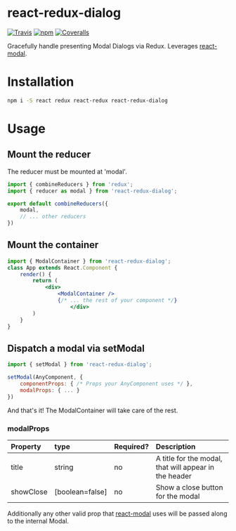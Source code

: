 # react-redux-dialog

[![Travis](https://img.shields.io/travis/ssilve1989/react-redux-dialog.svg)](https://travis-ci.org/ssilve1989/redux-session-manager-middleware)
[![npm](https://img.shields.io/npm/v/react-redux-dialog.svg?style=flat-square)](https://www.npmjs.com/package/redux-session-manager-middleware)
[![Coveralls](https://img.shields.io/coveralls/ssilve1989/react-redux-dialog.svg?style=flat-square)](https://coveralls.io/github/ssilve1989/react-redux-dialog)

Gracefully handle presenting Modal Dialogs via Redux. Leverages [react-modal](https://github.com/reactjs/react-modal).

# Installation
```bash
npm i -S react redux react-redux react-redux-dialog
```

# Usage

## Mount the reducer
The reducer must be mounted at 'modal'.
```javascript
import { combineReducers } from 'redux';
import { reducer as modal } from 'react-redux-dialog';

export default combineReducers({ 
    modal,
    // ... other reducers
})
```

## Mount the container
```jsx harmony
import { ModalContainer } from 'react-redux-dialog';
class App extends React.Component {
	render() {
		return (
			<div>
			    <ModalContainer />
			    {/* ... the rest of your component */}
            		</div>
		)
	}
}
```

## Dispatch a modal via setModal
```javascript
import { setModal } from 'react-redux-dialog';

setModal(AnyComponent, {
    componentProps: { /* Props your AnyComponent uses */ },
    modalProps: { ... }
})
```

And that's it! The ModalContainer will take care of the rest.

### modalProps
| Property | type | Required? | Description |
|:--|:--|:--|:--
title | string | no | A title for the modal, that will appear in the header |
showClose | [boolean=false] | no | Show a close button for the modal

Additionally any other valid prop that [react-modal](https://github.com/reactjs/react-modal) uses will be passed along to the internal Modal.
